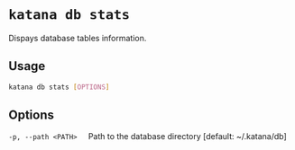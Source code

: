 # `katana db stats`

Dispays database tables information.

## Usage

```sh
katana db stats [OPTIONS]
```

## Options

`-p, --path <PATH>`
&nbsp;&nbsp;&nbsp;&nbsp;Path to the database directory [default: ~/.katana/db]
